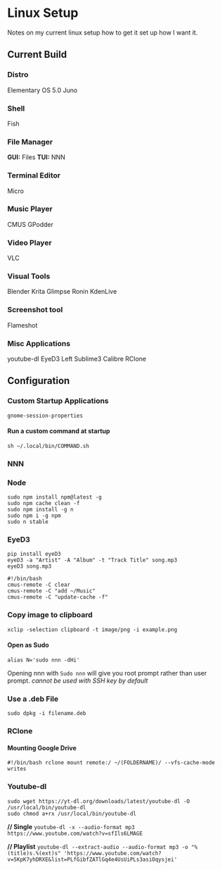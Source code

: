 # Linux Setup

Notes on my current linux setup how to get it set up how I want it.

## Current Build

### Distro

Elementary OS 5.0 Juno

### Shell

Fish

### File Manager

**GUI:** Files
**TUI:** NNN

### Terminal Editor

Micro

### Music Player

CMUS
GPodder

### Video Player

VLC

### Visual Tools

Blender
Krita
Glimpse
Ronin
KdenLive

### Screenshot tool

Flameshot

### Misc Applications

youtube-dl
EyeD3
Left
Sublime3
Calibre
RClone


## Configuration

### Custom Startup Applications

`gnome-session-properties`

#### Run a custom command at startup

`sh ~/.local/bin/COMMAND.sh`


### NNN

### Node

```
sudo npm install npm@latest -g
sudo npm cache clean -f
sudo npm install -g n
sudo npm i -g npm
sudo n stable
```

### EyeD3

```
pip install eyeD3
eyeD3 -a "Artist" -A "Album" -t "Track Title" song.mp3
eyeD3 song.mp3
```

```
#!/bin/bash
cmus-remote -C clear
cmus-remote -C "add ~/Music"
cmus-remote -C "update-cache -f"
```

### Copy image to clipboard

```
xclip -selection clipboard -t image/png -i example.png
```

#### Open as Sudo

```
alias N='sudo nnn -dHi'
```
Opening nnn with `Sudo nnn` will give you root prompt rather than user prompt.
    *cannot be used with SSH key by default*

### Use a .deb File

```
sudo dpkg -i filename.deb
```

### RClone 

#### Mounting Google Drive

`#!/bin/bash
rclone mount remote:/ ~/(FOLDERNAME)/ --vfs-cache-mode writes`

### Youtube-dl

```
sudo wget https://yt-dl.org/downloads/latest/youtube-dl -O /usr/local/bin/youtube-dl
sudo chmod a+rx /usr/local/bin/youtube-dl
```

**// Single**
`youtube-dl -x --audio-format mp3 https://www.youtube.com/watch?v=sfIls6LMAGE`

**// Playlist**
`youtube-dl --extract-audio --audio-format mp3 -o "%(title)s.%(ext)s" 'https://www.youtube.com/watch?v=5KpK7yhDRXE&list=PLfGibfZATlGq4e4UsUiPLs3asiOqysjei'`
